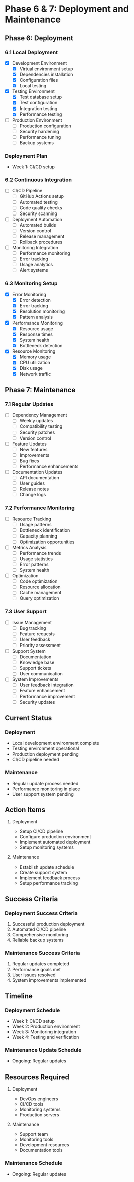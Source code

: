 # Phase 6 & 7: Deployment and Maintenance

## Phase 6: Deployment

### 6.1 Local Deployment

- [x] Development Environment
  - [x] Virtual environment setup
  - [x] Dependencies installation
  - [x] Configuration files
  - [x] Local testing
- [x] Testing Environment
  - [x] Test database setup
  - [x] Test configuration
  - [x] Integration testing
  - [x] Performance testing
- [ ] Production Environment
  - [ ] Production configuration
  - [ ] Security hardening
  - [ ] Performance tuning
  - [ ] Backup systems

### Deployment Plan

- Week 1: CI/CD setup

### 6.2 Continuous Integration

- [ ] CI/CD Pipeline
  - [ ] GitHub Actions setup
  - [ ] Automated testing
  - [ ] Code quality checks
  - [ ] Security scanning
- [ ] Deployment Automation
  - [ ] Automated builds
  - [ ] Version control
  - [ ] Release management
  - [ ] Rollback procedures
- [ ] Monitoring Integration
  - [ ] Performance monitoring
  - [ ] Error tracking
  - [ ] Usage analytics
  - [ ] Alert systems

### 6.3 Monitoring Setup

- [x] Error Monitoring
  - [x] Error detection
  - [x] Error tracking
  - [x] Resolution monitoring
  - [x] Pattern analysis
- [x] Performance Monitoring
  - [x] Resource usage
  - [x] Response times
  - [x] System health
  - [x] Bottleneck detection
- [x] Resource Monitoring
  - [x] Memory usage
  - [x] CPU utilization
  - [x] Disk usage
  - [x] Network traffic

## Phase 7: Maintenance

### 7.1 Regular Updates

- [ ] Dependency Management
  - [ ] Weekly updates
  - [ ] Compatibility testing
  - [ ] Security patches
  - [ ] Version control
- [ ] Feature Updates
  - [ ] New features
  - [ ] Improvements
  - [ ] Bug fixes
  - [ ] Performance enhancements
- [ ] Documentation Updates
  - [ ] API documentation
  - [ ] User guides
  - [ ] Release notes
  - [ ] Change logs

### 7.2 Performance Monitoring

- [ ] Resource Tracking
  - [ ] Usage patterns
  - [ ] Bottleneck identification
  - [ ] Capacity planning
  - [ ] Optimization opportunities
- [ ] Metrics Analysis
  - [ ] Performance trends
  - [ ] Usage statistics
  - [ ] Error patterns
  - [ ] System health
- [ ] Optimization
  - [ ] Code optimization
  - [ ] Resource allocation
  - [ ] Cache management
  - [ ] Query optimization

### 7.3 User Support

- [ ] Issue Management
  - [ ] Bug tracking
  - [ ] Feature requests
  - [ ] User feedback
  - [ ] Priority assessment
- [ ] Support System
  - [ ] Documentation
  - [ ] Knowledge base
  - [ ] Support tickets
  - [ ] User communication
- [ ] System Improvements
  - [ ] User feedback integration
  - [ ] Feature enhancement
  - [ ] Performance improvement
  - [ ] Security updates

## Current Status

### Deployment

- Local development environment complete
- Testing environment operational
- Production deployment pending
- CI/CD pipeline needed

### Maintenance

- Regular update process needed
- Performance monitoring in place
- User support system pending

## Action Items

1. Deployment
   - Setup CI/CD pipeline
   - Configure production environment
   - Implement automated deployment
   - Setup monitoring systems

2. Maintenance
   - Establish update schedule
   - Create support system
   - Implement feedback process
   - Setup performance tracking

## Success Criteria

### Deployment Success Criteria

1. Successful production deployment
2. Automated CI/CD pipeline
3. Comprehensive monitoring
4. Reliable backup systems

### Maintenance Success Criteria

1. Regular updates completed
2. Performance goals met
3. User issues resolved
4. System improvements implemented

## Timeline

### Deployment Schedule

- Week 1: CI/CD setup
- Week 2: Production environment
- Week 3: Monitoring integration
- Week 4: Testing and verification

### Maintenance Update Schedule

- Ongoing: Regular updates

## Resources Required

1. Deployment
   - DevOps engineers
   - CI/CD tools
   - Monitoring systems
   - Production servers

2. Maintenance
   - Support team
   - Monitoring tools
   - Development resources
   - Documentation tools

### Maintenance Schedule

- Ongoing: Regular updates
